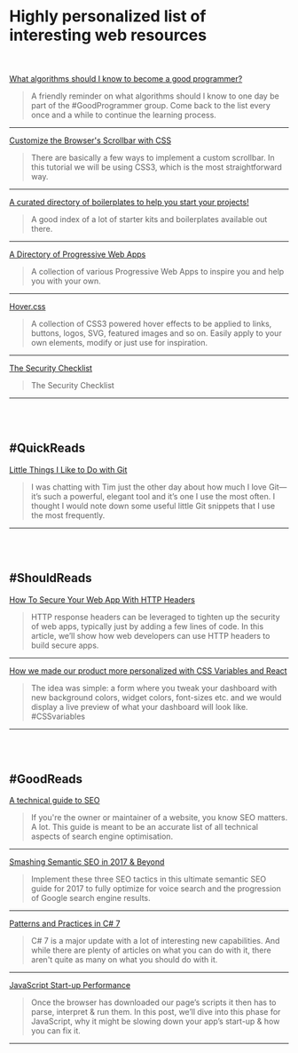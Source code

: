# Highly personalized list of interesting web resources
<br /><br />
[What algorithms should I know to become a good programmer?](https://www.quora.com/What-algorithms-should-I-know-to-become-a-good-programmer/answer/Ashish-Kedia)
> A friendly reminder on what algorithms should I know to one day be part of the #GoodProgrammer group. Come back to the list every once and a while to continue the learning process.
***
[Customize the Browser's Scrollbar with CSS](https://scotch.io/tutorials/customize-the-browsers-scrollbar-with-css)
> There are basically a few ways to implement a custom scrollbar. In this tutorial we will be using CSS3, which is the most straightforward way.
***
[A curated directory of boilerplates to help you start your projects!](http://www.boilrplate.com/)
> A good index of a lot of starter kits and boilerplates available out there.
***
[A Directory of Progressive Web Apps](https://pwa-directory.appspot.com/)
> A collection of various Progressive Web Apps to inspire you and help you with your own.
***
[Hover.css](https://ianlunn.github.io/Hover/)
> A collection of CSS3 powered hover effects to be applied to links, buttons, logos, SVG, featured images and so on. Easily apply to your own elements, modify or just use for inspiration. 
***
[The Security Checklist](https://github.com/FallibleInc/security-guide-for-developers/blob/master/security-checklist.md)
> The Security Checklist
***
<br /><br />
## #QuickReads
[Little Things I Like to Do with Git](https://csswizardry.com/2017/05/little-things-i-like-to-do-with-git/)
> I was chatting with Tim just the other day about how much I love Git—it’s such a powerful, elegant tool and it’s one I use the most often. I thought I would note down some useful little Git snippets that I use the most frequently.
***
<br /><br />
## #ShouldReads
[How To Secure Your Web App With HTTP Headers](https://www.smashingmagazine.com/2017/04/secure-web-app-http-headers/)
> HTTP response headers can be leveraged to tighten up the security of web apps, typically just by adding a few lines of code. In this article, we’ll show how web developers can use HTTP headers to build secure apps.
***
[How we made our product more personalized with CSS Variables and React](https://medium.com/geckoboard-under-the-hood/how-we-made-our-product-more-personalized-with-css-variables-and-react-b29298fde608)
> The idea was simple: a form where you tweak your dashboard with new background colors, widget colors, font-sizes etc. and we would display a live preview of what your dashboard will look like. #CSSvariables
***
<br /><br />
## #GoodReads
[A technical guide to SEO](https://ma.ttias.be/technical-guide-seo/)
> If you're the owner or maintainer of a website, you know SEO matters. A lot. This guide is meant to be an accurate list of all technical aspects of search engine optimisation.
***
[Smashing Semantic SEO in 2017 & Beyond](http://www.digitalcurrent.com/seo-engine-optimization/semantic-seo-guide/)
> Implement these three SEO tactics in this ultimate semantic SEO guide for 2017 to fully optimize for voice search and the progression of Google search engine results.
***
[Patterns and Practices in C# 7](https://www.infoq.com/articles/Patterns-Practices-CSharp-7)
> C# 7 is a major update with a lot of interesting new capabilities. And while there are plenty of articles on what you can do with it, there aren't quite as many on what you should do with it. 
***
[JavaScript Start-up Performance](https://medium.com/reloading/javascript-start-up-performance-69200f43b201)
> Once the browser has downloaded our page’s scripts it then has to parse, interpret & run them. In this post, we’ll dive into this phase for JavaScript, why it might be slowing down your app’s start-up & how you can fix it.
***
